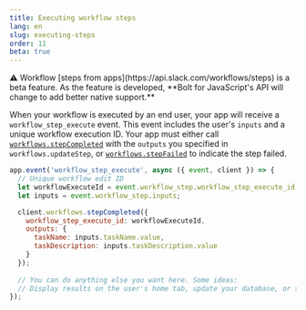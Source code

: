 ```yaml
---
title: Executing workflow steps
lang: en
slug: executing-steps
order: 11
beta: true
---
```


<div class="section-content">
⚠️ Workflow [steps from apps](https://api.slack.com/workflows/steps) is a beta feature. As the feature is developed, **Bolt for JavaScript's API will change to add better native support.**

When your workflow is executed by an end user, your app will receive a `workflow_step_execute` event. This event includes the user's `inputs` and a unique workflow execution ID. Your app must either call [`workflows.stepCompleted`](https://api.slack.com/methods/workflows.stepCompleted) with the `outputs` you specified in `workflows.updateStep`, or [`workflows.stepFailed`](https://api.slack.com/methods/workflows.stepFailed) to indicate the step failed.
</div>

```javascript
app.event('workflow_step_execute', async ({ event, client }) => {
  // Unique workflow edit ID
  let workflowExecuteId = event.workflow_step.workflow_step_execute_id;
  let inputs = event.workflow_step.inputs;

  client.workflows.stepCompleted({
    workflow_step_execute_id: workflowExecuteId,
    outputs: {
      taskName: inputs.taskName.value,
      taskDescription: inputs.taskDescription.value
    }
  });
  
  // You can do anything else you want here. Some ideas:
  // Display results on the user's home tab, update your database, or send a message into a channel
});
```